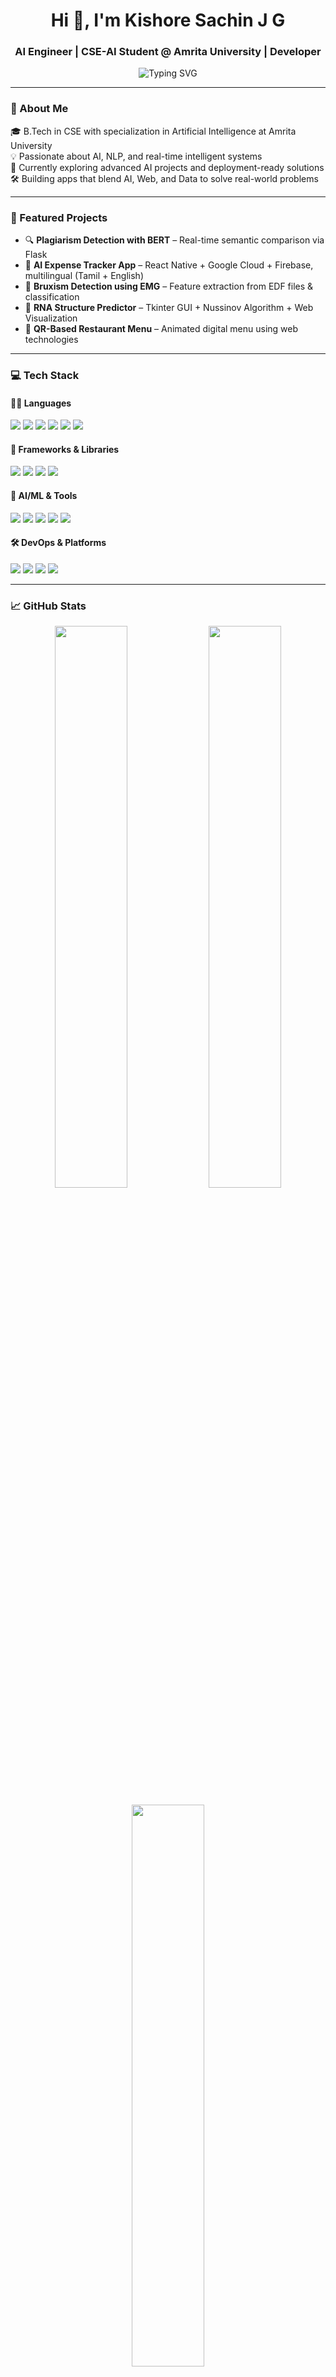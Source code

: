 <h1 align="center">Hi 👋, I'm Kishore Sachin J G</h1>
<h3 align="center">AI Engineer | CSE-AI Student @ Amrita University | Developer</h3>

<p align="center">
  <img src="https://readme-typing-svg.herokuapp.com?font=Fira+Code&duration=3000&pause=1000&color=0AFFEF&center=true&vCenter=true&width=435&lines=Turning+Ideas+into+AI-powered+Reality;Building+Smart+Apps+%7C+AI+Tools;Passionate+about+ML%2C+Web+%26+Innovation" alt="Typing SVG" />
</p>

---

### 🧠 About Me

🎓 B.Tech in CSE with specialization in Artificial Intelligence at Amrita University  
💡 Passionate about AI, NLP, and real-time intelligent systems  
🌱 Currently exploring advanced AI projects and deployment-ready solutions  
🛠️ Building apps that blend AI, Web, and Data to solve real-world problems

---

### 💼 Featured Projects

- 🔍 **Plagiarism Detection with BERT** – Real-time semantic comparison via Flask  
- 🧾 **AI Expense Tracker App** – React Native + Google Cloud + Firebase, multilingual (Tamil + English)  
- 🌿 **Bruxism Detection using EMG** – Feature extraction from EDF files & classification  
- 🧬 **RNA Structure Predictor** – Tkinter GUI + Nussinov Algorithm + Web Visualization  
- 📲 **QR-Based Restaurant Menu** – Animated digital menu using web technologies  

---

### 💻 Tech Stack

#### 🧑‍💻 Languages  
<a href="#"><img src="https://img.shields.io/badge/Python-3776AB?style=flat&logo=python&logoColor=white"/></a>
<a href="#"><img src="https://img.shields.io/badge/JavaScript-F7DF1E?style=flat&logo=javascript&logoColor=black"/></a>
<a href="#"><img src="https://img.shields.io/badge/HTML5-E34F26?style=flat&logo=html5&logoColor=white"/></a>
<a href="#"><img src="https://img.shields.io/badge/CSS3-1572B6?style=flat&logo=css3&logoColor=white"/></a>
<a href="#"><img src="https://img.shields.io/badge/C-A8B9CC?style=flat&logo=c&logoColor=black"/></a>
<a href="#"><img src="https://img.shields.io/badge/C++-00599C?style=flat&logo=c%2B%2B&logoColor=white"/></a>

#### 🚀 Frameworks & Libraries  
<a href="#"><img src="https://img.shields.io/badge/Flask-000000?style=flat&logo=flask&logoColor=white"/></a>
<a href="#"><img src="https://img.shields.io/badge/FastAPI-009688?style=flat&logo=fastapi&logoColor=white"/></a>
<a href="#"><img src="https://img.shields.io/badge/React_Native-20232A?style=flat&logo=react&logoColor=61DAFB"/></a>
<a href="#"><img src="https://img.shields.io/badge/Streamlit-FF4B4B?style=flat&logo=streamlit&logoColor=white"/></a>

#### 🧠 AI/ML & Tools  
<a href="#"><img src="https://img.shields.io/badge/scikit_learn-F7931E?style=flat&logo=scikit-learn&logoColor=white"/></a>
<a href="#"><img src="https://img.shields.io/badge/TensorFlow-FF6F00?style=flat&logo=tensorflow&logoColor=white"/></a>
<a href="#"><img src="https://img.shields.io/badge/Numpy-013243?style=flat&logo=numpy&logoColor=white"/></a>
<a href="#"><img src="https://img.shields.io/badge/Pandas-150458?style=flat&logo=pandas&logoColor=white"/></a>
<a href="#"><img src="https://img.shields.io/badge/Tesseract-3F7FFF?style=flat&logo=tesseract&logoColor=white"/></a>

#### 🛠️ DevOps & Platforms  
<a href="#"><img src="https://img.shields.io/badge/MySQL-4479A1?style=flat&logo=mysql&logoColor=white"/></a>
<a href="#"><img src="https://img.shields.io/badge/Docker-2496ED?style=flat&logo=docker&logoColor=white"/></a>
<a href="#"><img src="https://img.shields.io/badge/GitHub-181717?style=flat&logo=github&logoColor=white"/></a>
<a href="#"><img src="https://img.shields.io/badge/Google_Colab-F9AB00?style=flat&logo=google-colab&logoColor=black"/></a>

---

### 📈 GitHub Stats

<p align="center">
  <img src="https://github-readme-stats.vercel.app/api?username=Sachin12054&show_icons=true&theme=radical" width="48%"/>
  <img src="https://github-readme-streak-stats.herokuapp.com/?user=Sachin12054&theme=radical" width="48%"/>
</p>
<p align="center">
  <img src="https://github-readme-stats.vercel.app/api/top-langs/?username=Sachin12054&layout=compact&theme=radical" width="48%"/>
</p>

---

### 🤝 Let's Connect

<a href="mailto:sachin11jg@gmail.com"><img src="https://img.shields.io/badge/Gmail-D14836?style=for-the-badge&logo=gmail&logoColor=white"/></a>
<a href="https://www.linkedin.com/in/kishore-sachin-j-g-bb1897355/"><img src="https://img.shields.io/badge/LinkedIn-0077B5?style=for-the-badge&logo=linkedin&logoColor=white"/></a>
<a href="https://github.com/Sachin190511/futureverse-echo-portal.git"><img src="https://img.shields.io/badge/Portfolio-24292E?style=for-the-badge&logo=github&logoColor=white"/></a>

---

<p align="center">🚀 Striving to build impactful, ethical AI for a better tomorrow.</p>

